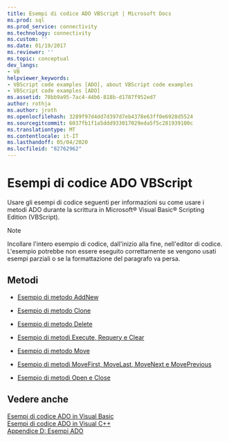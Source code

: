 ```yaml
---
title: Esempi di codice ADO VBScript | Microsoft Docs
ms.prod: sql
ms.prod_service: connectivity
ms.technology: connectivity
ms.custom: ''
ms.date: 01/19/2017
ms.reviewer: ''
ms.topic: conceptual
dev_langs:
- VB
helpviewer_keywords:
- VBScript code examples [ADO], about VBScript code examples
- VBScript code examples [ADO]
ms.assetid: 78bb9a95-7ac4-44b6-818b-d1787f952ed7
author: rothja
ms.author: jroth
ms.openlocfilehash: 3289f97d4dd7d397d7eb4378e63ff0e6928d5524
ms.sourcegitcommit: 6037fb1f1a5ddd933017029eda5f5c281939100c
ms.translationtype: MT
ms.contentlocale: it-IT
ms.lasthandoff: 05/04/2020
ms.locfileid: "82762962"
---
```

# <a name="ado-code-examples-vbscript"></a>Esempi di codice ADO VBScript
Usare gli esempi di codice seguenti per informazioni su come usare i metodi ADO durante la scrittura in Microsoft® Visual Basic® Scripting Edition (VBScript).  
  
> [!NOTE]
>  Incollare l'intero esempio di codice, dall'inizio alla fine, nell'editor di codice. L'esempio potrebbe non essere eseguito correttamente se vengono usati esempi parziali o se la formattazione del paragrafo va persa.  
  
## <a name="methods"></a>Metodi  
  
-   [Esempio di metodo AddNew](../../../ado/reference/ado-api/addnew-method-example-vbscript.md)  
  
-   [Esempio di metodo Clone](../../../ado/reference/ado-api/clone-method-example-vbscript.md)  
  
-   [Esempio di metodo Delete](../../../ado/reference/ado-api/delete-method-example-vbscript.md)  
  
-   [Esempio di metodi Execute, Requery e Clear](../../../ado/reference/ado-api/execute-requery-and-clear-methods-example-vbscript.md)  
  
-   [Esempio di metodo Move](../../../ado/reference/ado-api/move-method-example-vbscript.md)  
  
-   [Esempio di metodi MoveFirst, MoveLast, MoveNext e MovePrevious](../../../ado/reference/ado-api/movefirst-movelast-movenext-and-moveprevious-methods-example-vbscript.md)  
  
-   [Esempio di metodi Open e Close](../../../ado/reference/ado-api/open-and-close-methods-example-vbscript.md)  
  
## <a name="see-also"></a>Vedere anche  
 [Esempi di codice ADO in Visual Basic](../../../ado/reference/ado-api/ado-code-examples-in-visual-basic.md)   
 [Esempi di codice ADO in Visual C++](../../../ado/reference/ado-api/ado-code-examples-in-visual-c.md)   
 [Appendice D: Esempi ADO](../../../ado/guide/appendixes/appendix-d-ado-samples.md)
